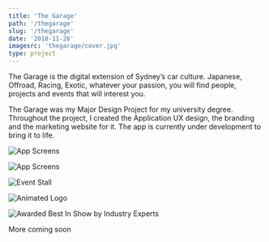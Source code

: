 ```yaml
---
title: 'The Garage'
path: '/thegarage'
slug: '/thegarage'
date: '2018-11-26'
imagesrc: 'thegarage/cover.jpg'
type: project
---
```


The Garage is the digital extension of Sydney’s car culture. Japanese, Offroad, Racing, Exotic, whatever your passion, you will find people, projects and events that will interest you.

The Garage was my Major Design Project for my university degree. Throughout the project, I created the Application UX design, the branding and the marketing website for it. The app is currently under development to bring it to life.

![App Screens](http://files.nathansimpson.design/portfolio/thegarage/mockups.jpg)

![App Screens](http://files.nathansimpson.design/portfolio/thegarage/website.jpg)

![Event Stall](http://files.nathansimpson.design/portfolio/thegarage/eventStall.jpg)

![Animated Logo](http://files.nathansimpson.design/portfolio/thegarage/logo_spin.gif)

![Awarded Best In Show by Industry Experts](http://files.nathansimpson.design/portfolio/thegarage/bestInShow-badge.svg)

More coming soon
